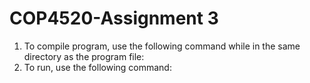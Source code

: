 # COP4520-Assignment 3
1. To compile program, use the following command while in the same directory as the program file:
2. To run, use the following command:
